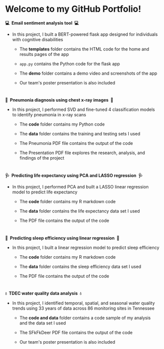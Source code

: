 # Welcome to my GitHub Portfolio!

**💻  Email sentiment analysis tool  💻**

- In this project, I built a BERT-powered flask app designed for individuals with cognitive disabilities

  - The **templates** folder contains the HTML code for the home and results pages of the app

  - `app.py` contains the Python code for the flask app

  - The **demo** folder contains a demo video and screenshots of the app

  - Our team's poster presentation is also included

#

**🩻  Pneumonia diagnosis using chest x-ray images  🩻**

- In this project, I performed SVD and fine-tuned 4 classification models to identify pneumonia in x-ray scans

  - The **code** folder contains my Python code
  
  - The **data** folder contains the training and testing sets I used

  - The Pneumonia PDF file contains the output of the code

  - The Presentation PDF file explores the research, analysis, and findings of the project

#

**🩺  Predicting life expectancy using PCA and LASSO regression  🩺**

- In this project, I performed PCA and built a LASSO linear regression model to predict life expectancy

  - The **code** folder contains my R markdown code
  
  - The **data** folder contains the life expectancy data set I used

  - The PDF file contains the output of the code

#

**🌙  Predicting sleep efficiency using linear regression  🌙**

- In this project, I built a linear regression model to predict sleep efficiency

  - The **code** folder contains my R markdown code
  
  - The **data** folder contains the sleep efficiency data set I used

  - The PDF file contains the output of the code

#

**💧  TDEC water quality data analysis  💧**

- In this project, I identified temporal, spatial, and seasonal water quality trends using 33 years of data across 86 monitoring sites in Tennessee

  - The **code and data** folder contains a code sample of my analysis and the data set I used
  
  - The SFkFkDeer PDF file contains the output of the code
  
  - Our team's poster presentation is also included